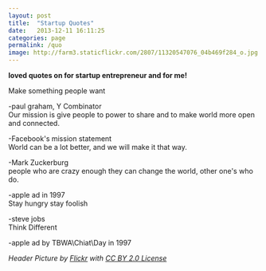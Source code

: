 ```yaml
---
layout: post
title:  "Startup Quotes"
date:   2013-12-11 16:11:25
categories: page
permalink: /quo
image: http://farm3.staticflickr.com/2807/11320547076_04b469f284_o.jpg
---
```


**loved quotes on for startup entrepreneur and for me!**

Make something people want

-paul graham, Y Combinator
<br />
Our mission is give people to power to share and 
to make world more open and connected.

-Facebook's mission statement
<br />
World can be a lot better, and we will make it that way.

-Mark Zuckerburg
<br />
people who are crazy enough they can change the world,
other one's who do.

-apple ad in 1997
<br />
Stay hungry stay foolish

-steve jobs
<br />
Think Different

-apple ad by TBWA\Chiat\Day in 1997

*Header Picture by <a href="http://www.flickr.com/photos/captainjansson/3326302992">Flickr</a> with <a href="http://creativecommons.org/licenses/by/2.0/">CC BY 2.0 License</a>*
